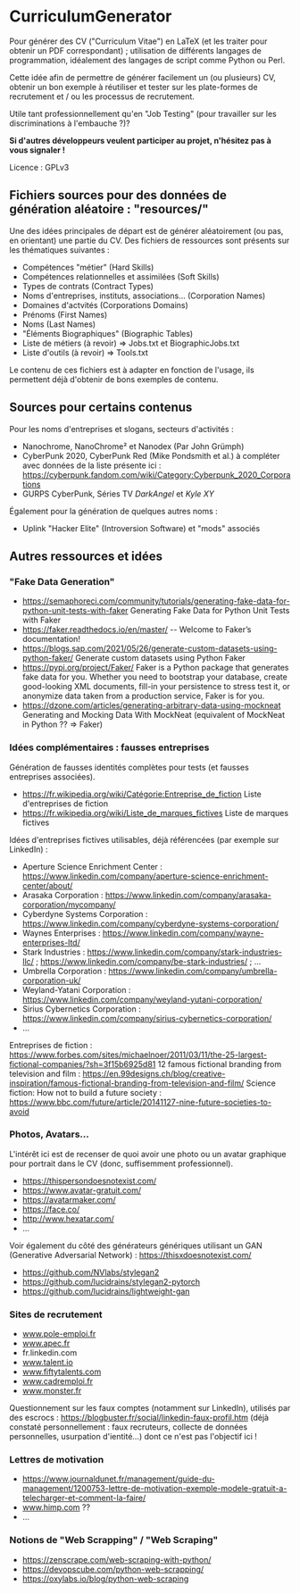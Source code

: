 # CurriculumGenerator

Pour générer des CV ("Curriculum Vitae") en LaTeX (et les traiter pour obtenir un PDF correspondant) ; utilisation de différents langages de programmation, idéalement des langages de script comme Python ou Perl. 

Cette idée afin de permettre de générer facilement un (ou plusieurs) CV, obtenir un bon exemple à réutiliser et tester sur les plate-formes de recrutement et / ou les processus de recrutement. 

Utile tant professionnellement qu'en "Job Testing" (pour travailler sur les discriminations à l'embauche ?)? 

__Si d'autres développeurs veulent participer au projet, n'hésitez pas à vous signaler !__

Licence : GPLv3

## Fichiers sources pour des données de génération aléatoire : "resources/"

Une des idées principales de départ est de générer aléatoirement (ou pas, en orientant) une partie du CV. Des fichiers de ressources sont présents sur les thématiques suivantes : 

* Compétences "métier" (Hard Skills)
* Compétences relationnelles et assimilées (Soft Skills)
* Types de contrats (Contract Types)
* Noms d'entreprises, instituts, associations... (Corporation Names)
* Domaines d'actvités (Corporations Domains)
* Prénoms (First Names)
* Noms (Last Names)
* "Éléments Biographiques"  (Biographic Tables)
* Liste de métiers (à revoir) => Jobs.txt et BiographicJobs.txt
* Liste d'outils (à revoir) => Tools.txt

Le contenu de ces fichiers est à adapter en fonction de l'usage, ils permettent déjà d'obtenir de bons exemples de contenu. 

## Sources pour certains contenus

Pour les noms d'entreprises et slogans, secteurs d'activités : 
* Nanochrome, NanoChrome² et Nanodex (Par John Grümph)
* CyberPunk 2020, CyberPunk Red (Mike Pondsmith et al.) à compléter avec données de la liste présente ici : https://cyberpunk.fandom.com/wiki/Category:Cyberpunk_2020_Corporations
* GURPS CyberPunk, Séries TV *DarkAngel* et *Kyle XY*

Également pour la génération de quelques autres noms : 
* Uplink "Hacker Elite" (Introversion Software) et "mods" associés

## Autres ressources et idées

### "Fake Data Generation"

  * https://semaphoreci.com/community/tutorials/generating-fake-data-for-python-unit-tests-with-faker Generating Fake Data for Python Unit Tests with Faker
  * https://faker.readthedocs.io/en/master/ -- Welcome to Faker’s documentation!
  * https://blogs.sap.com/2021/05/26/generate-custom-datasets-using-python-faker/ Generate custom datasets using Python Faker
  * https://pypi.org/project/Faker/ Faker is a Python package that generates fake data for you. Whether you need to bootstrap your database, create good-looking XML documents, fill-in your persistence to stress test it, or anonymize data taken from a production service, Faker is for you.
  * https://dzone.com/articles/generating-arbitrary-data-using-mockneat Generating and Mocking Data With MockNeat (equivalent of MockNeat in Python ?? => Faker)

### Idées complémentaires : fausses entreprises

Génération de fausses identités complètes pour tests (et fausses entreprises associées). 

  * https://fr.wikipedia.org/wiki/Catégorie:Entreprise_de_fiction Liste d'entreprises de fiction
  * https://fr.wikipedia.org/wiki/Liste_de_marques_fictives Liste de marques fictives
  
Idées d'entreprises fictives utilisables, déjà référencées (par exemple sur LinkedIn) : 
  - Aperture Science Enrichment Center : https://www.linkedin.com/company/aperture-science-enrichment-center/about/
  - Arasaka Corporation : https://www.linkedin.com/company/arasaka-corporation/mycompany/
  - Cyberdyne Systems Corporation : https://www.linkedin.com/company/cyberdyne-systems-corporation/
  - Waynes Enterprises : https://www.linkedin.com/company/wayne-enterprises-ltd/
  - Stark Industries : https://www.linkedin.com/company/stark-industries-llc/ ; https://www.linkedin.com/company/be-stark-industries/ ; ... 
  - Umbrella Corporation : https://www.linkedin.com/company/umbrella-corporation-uk/
  - Weyland-Yatani Corporation : https://www.linkedin.com/company/weyland-yutani-corporation/
  - Sirius Cybernetics Corporation : https://www.linkedin.com/company/sirius-cybernetics-corporation/
  - ... 
  
Entreprises de fiction : https://www.forbes.com/sites/michaelnoer/2011/03/11/the-25-largest-fictional-companies/?sh=3f15b6925d81
12 famous fictional branding from television and film : https://en.99designs.ch/blog/creative-inspiration/famous-fictional-branding-from-television-and-film/
Science fiction: How not to build a future society : https://www.bbc.com/future/article/20141127-nine-future-societies-to-avoid

### Photos, Avatars... 

L'intérêt ici est de recenser de quoi avoir une photo ou un avatar graphique pour portrait dans le CV (donc, suffisemment professionnel). 

  * https://thispersondoesnotexist.com/
  * https://www.avatar-gratuit.com/
  * https://avatarmaker.com/
  * https://face.co/
  * http://www.hexatar.com/
  * ... 

Voir également du côté des générateurs génériques utilisant un GAN (Generative Adversarial Network) : https://thisxdoesnotexist.com/
  * https://github.com/NVlabs/stylegan2
  * https://github.com/lucidrains/stylegan2-pytorch
  * https://github.com/lucidrains/lightweight-gan
  

### Sites de recrutement 

  * www.pole-emploi.fr
  * www.apec.fr
  * fr.linkedin.com
  * www.talent.io
  * www.fiftytalents.com
  * www.cadremploi.fr
  * www.monster.fr

Questionnement sur les faux comptes (notamment sur LinkedIn), utilisés par des escrocs : https://blogbuster.fr/social/linkedin-faux-profil.htm (déjà constaté personnellement : faux recruteurs, collecte de données personnelles, usurpation d'ientité...) dont ce n'est pas l'objectif ici !

### Lettres de motivation

  * https://www.journaldunet.fr/management/guide-du-management/1200753-lettre-de-motivation-exemple-modele-gratuit-a-telecharger-et-comment-la-faire/
  * www.himp.com ??
  * ...

### Notions de "Web Scrapping" / "Web Scraping"

  * https://zenscrape.com/web-scraping-with-python/
  * https://devopscube.com/python-web-scrapping/
  * https://oxylabs.io/blog/python-web-scraping

